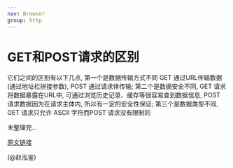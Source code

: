 ```yaml
---
nav: Browser
group: http
---
```

# GET和POST请求的区别

它们之间的区别有以下几点, 第一个是数据传输⽅式不同 GET 通过URL传输数据(通过地址栏拼接参数), POST 通过请求体传输; 第二个是数据安全不同, GET 请求将数据暴露在URL中, 可通过浏览历史记录、缓存等很容易查到数据信息, POST 请求数据因为在请求主体内, 所以有⼀定的安全性保证; 第三个是数据类型不同, GET 请求只允许 ASCII 字符而POST 请求没有限制的

未整理完...

[原文链接](http://fanyouf.gitee.io/interview/http/06.html)

(@赵泓鉴)
